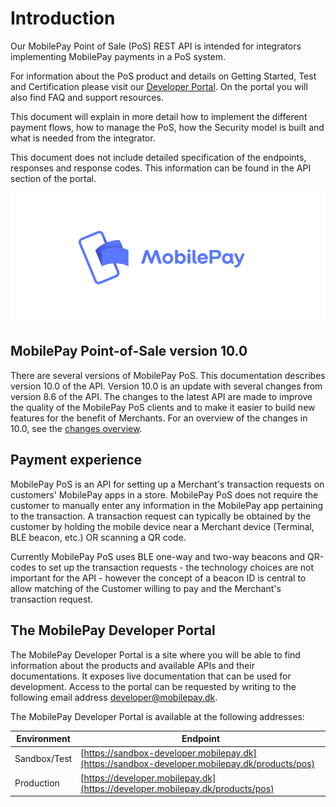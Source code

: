 # <a name="index"></a> Introduction 

Our MobilePay Point of Sale (PoS) REST API is intended for integrators implementing MobilePay payments in a PoS system.

For information about the PoS product and details on Getting Started, Test and Certification please visit our
[Developer Portal](https://developer.mobilepay.dk/products/pos). On the portal you will also find FAQ and support resources.

This document will explain in more detail how to implement the different payment flows, how to manage the PoS, how the Security model is built and what is needed from the integrator.

This document does not include detailed specification of the endpoints, responses and response codes. This information can be found in the API section of the portal.

[![](assets/images/Preview-MP-logo-and-type-horizontal-blue.png)](assets/images/Preview-MP-logo-and-type-horizontal-blue.png)

## MobilePay Point-of-Sale version 10.0
There are several versions of MobilePay PoS. This documentation describes version 10.0 of the API. Version 10.0 is an update with several changes from version 8.6 of the API. The changes to the latest API are made to improve the quality of the MobilePay PoS clients and to make it easier to build new features for the benefit of Merchants. For an overview of the changes in 10.0, see the [changes overview](overview_of_changes).

## Payment experience
MobilePay PoS is an API for setting up a Merchant's transaction requests on customers' MobilePay apps in a store. MobilePay PoS does not require the customer to manually enter any information in the MobilePay app pertaining to the transaction. A transaction request can typically be obtained by the customer by holding the mobile device near a Merchant device (Terminal, BLE beacon, etc.) OR scanning a QR code.

Currently MobilePay PoS uses BLE one-way and two-way beacons and QR-codes to set up the transaction requests - the technology choices are not important for the API - however the concept of a beacon ID is central to allow matching of the Customer willing to pay and the Merchant's transaction request.

## The MobilePay Developer Portal
The MobilePay Developer Portal is a site where you will be able to find information about the products and available APIs and their documentations.
It exposes live documentation that can be used for development. Access to the portal can be requested by writing to the following email address [developer@mobilepay.dk](mailto:developer@mobilepay.dk).

The MobilePay Developer Portal is available at the following addresses:

| Environment  | Endpoint |
|--------------|-------------|
| Sandbox/Test | [https://sandbox-developer.mobilepay.dk](https://sandbox-developer.mobilepay.dk/products/pos)     |
| Production   | [https://developer.mobilepay.dk](https://developer.mobilepay.dk/products/pos)     |

